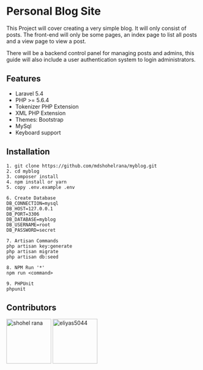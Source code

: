 # Personal Blog Site
This Project will cover creating a very simple blog. It will only consist of posts. The front-end will only be some pages, an index page to list all posts and a view page to view a post.

There will be a backend control panel for managing posts and admins, this guide will also include a user authentication system to login administrators.

## Features
- Laravel 5.4
- PHP >= 5.6.4
- Tokenizer PHP Extension
- XML PHP Extension
- Themes: Bootstrap
- MySql
- Keyboard support

## Installation
```
1. git clone https://github.com/mdshohelrana/myblog.git
2. cd myblog
3. composer install
4. npm install or yarn
5. copy .env.example .env

6. Create Database
DB_CONNECTION=mysql
DB_HOST=127.0.0.1
DB_PORT=3306 
DB_DATABASE=myblog
DB_USERNAME=root
DB_PASSWORD=secret

7. Artisan Commands
php artisan key:generate
php artisan migrate
php artisan db:seed

8. NPM Run '*'
npm run <command>

9. PHPUnit
phpunit

```

## Contributors

[<img alt="shohel rana" src="https://avatars1.githubusercontent.com/u/6725033?v=3&u=ee5df486d864c24c153d9b68bc7fac00b8b29403&s=400" width="117">](https://github.com/mdshohelrana)  [<img alt="eliyas5044" src="https://avatars1.githubusercontent.com/u/13916443?v=3&s=400" width="117">](https://github.com/eliyas5044)